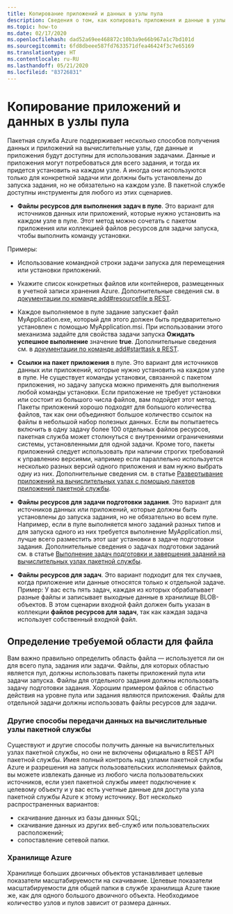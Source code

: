 ```yaml
---
title: Копирование приложений и данных в узлы пула
description: Сведения о том, как копировать приложения и данные в узлы пула.
ms.topic: how-to
ms.date: 02/17/2020
ms.openlocfilehash: dad52a69ee468872c10b3a9e66b967a1c7bd101d
ms.sourcegitcommit: 6fd8dbeee587fd7633571dfea46424f3c7e65169
ms.translationtype: HT
ms.contentlocale: ru-RU
ms.lasthandoff: 05/21/2020
ms.locfileid: "83726831"
---
```

# <a name="copy-applications-and-data-to-pool-nodes"></a>Копирование приложений и данных в узлы пула

Пакетная служба Azure поддерживает несколько способов получения данных и приложений на вычислительные узлы, где данные и приложения будут доступны для использования задачами. Данные и приложения могут потребоваться для всего задания, и тогда их придется установить на каждом узле. А иногда они используются только для конкретной задачи или должны быть установлены до запуска задания, но не обязательно на каждом узле. В пакетной службе доступны инструменты для любого из этих сценариев.

- **Файлы ресурсов для выполнения задач в пуле**. Это вариант для источников данных или приложений, которые нужно установить на каждом узле в пуле. Этот метод можно сочетать с пакетом приложения или коллекцией файлов ресурсов для задачи запуска, чтобы выполнить команду установки.  

Примеры: 
- Использование командной строки задачи запуска для перемещения или установки приложений.

- Укажите список конкретных файлов или контейнеров, размещенных в учетной записи хранения Azure. Дополнительные сведения см. в [документации по команде add#resourcefile в REST](https://docs.microsoft.com/rest/api/batchservice/pool/add#resourcefile).

- Каждое выполняемое в пуле задание запускает файл MyApplication.exe, который для этого должен быть предварительно установлен с помощью MyApplication.msi. При использовании этого механизма задайте для свойства задачи запуска **Ожидать успешное выполнение** значение **true**. Дополнительные сведения см. в [документации по команде add#starttask в REST](https://docs.microsoft.com/rest/api/batchservice/pool/add#starttask).

- **Ссылки на пакет приложения** в пуле. Это вариант для источников данных или приложений, которые нужно установить на каждом узле в пуле. Не существует команды установки, связанной с пакетом приложения, но задачу запуска можно применять для выполнения любой команды установки. Если приложение не требует установки или состоит из большого числа файлов, вам подойдет этот метод. Пакеты приложений хорошо подходят для большого количества файлов, так как они объединяют большое количество ссылок на файлы в небольшой набор полезных данных. Если вы попытаетесь включить в одну задачу более 100 отдельных файлов ресурсов, пакетная служба может столкнуться с внутренними ограничениями системы, установленными для одной задачи. Кроме того, пакеты приложений следует использовать при наличии строгих требований к управлению версиями, например если параллельно используется несколько разных версий одного приложения и вам нужно выбрать одну из них. Дополнительные сведения см. в статье [Развертывание приложений на вычислительных узлах с помощью пакетов приложений пакетной службы](https://docs.microsoft.com/azure/batch/batch-application-packages).

- **Файлы ресурсов для задачи подготовки задания**. Это вариант для источников данных или приложений, которые должны быть установлены до запуска задания, но не обязательно во всем пуле. Например, если в пуле выполняется много заданий разных типов и для запуска одного из них требуется выполнение MyApplication.msi, лучше всего разместить этот шаг установки в задаче подготовки задания. Дополнительные сведения о задачах подготовки заданий см. в статье [Выполнение задач подготовки и завершения заданий на вычислительных узлах пакетной службы](https://azure.microsoft.com/documentation/articles/batch-job-prep-release/).

- **Файлы ресурсов для задач**. Это вариант подходит для тех случаев, когда приложение или данные относятся только к отдельной задаче. Пример: У вас есть пять задач, каждая из которых обрабатывает разные файлы и записывает выходные данные в хранилище BLOB-объектов.  В этом сценарии входной файл должен быть указан в коллекции **файлов ресурсов для задач**, так как каждая задача использует собственный входной файл.

## <a name="determine-the-scope-required-of-a-file"></a>Определение требуемой области для файла

Вам важно правильно определить область файла — используется ли он для всего пула, задания или задачи. Файлы, для которых областью является пул, должны использовать пакеты приложений пула или задачи запуска. Файлы для отдельного задания должны использовать задачу подготовки задания. Хорошим примером файлов с областью действия на уровне пула или задания являются приложения. Файлы для отдельной задачи должны использовать файлы ресурсов для задачи.

### <a name="other-ways-to-get-data-onto-batch-compute-nodes"></a>Другие способы передачи данных на вычислительные узлы пакетной службы

Существуют и другие способы получить данные на вычислительных узлах пакетной службы, но они не включены официально в REST API пакетной службы. Имея полный контроль над узлами пакетной службы Azure и разрешения на запуск пользовательских исполняемых файлов, вы можете извлекать данные из любого числа пользовательских источников, если узел пакетной службы имеет подключение к целевому объекту и у вас есть учетные данные для доступа узла пакетной службы Azure к этому источнику. Вот несколько распространенных вариантов:

- скачивание данных из базы данных SQL;
- скачивание данных из других веб-служб или пользовательских расположений;
- сопоставление сетевой папки.

### <a name="azure-storage"></a>Хранилище Azure

Хранилище больших двоичных объектов устанавливает целевые показатели масштабируемости на скачивание. Целевые показатели масштабируемости для общей папки в службе хранилища Azure такие же, как для одного большого двоичного объекта. Необходимое количество узлов и пулов зависит от размера данных.

